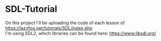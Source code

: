 # SDL-Tutorial

On this project I'll be uploading the code of each lesson of https://lazyfoo.net/tutorials/SDL/index.php  
I'm using SDL2, which libraries can be found here: https://www.libsdl.org/

